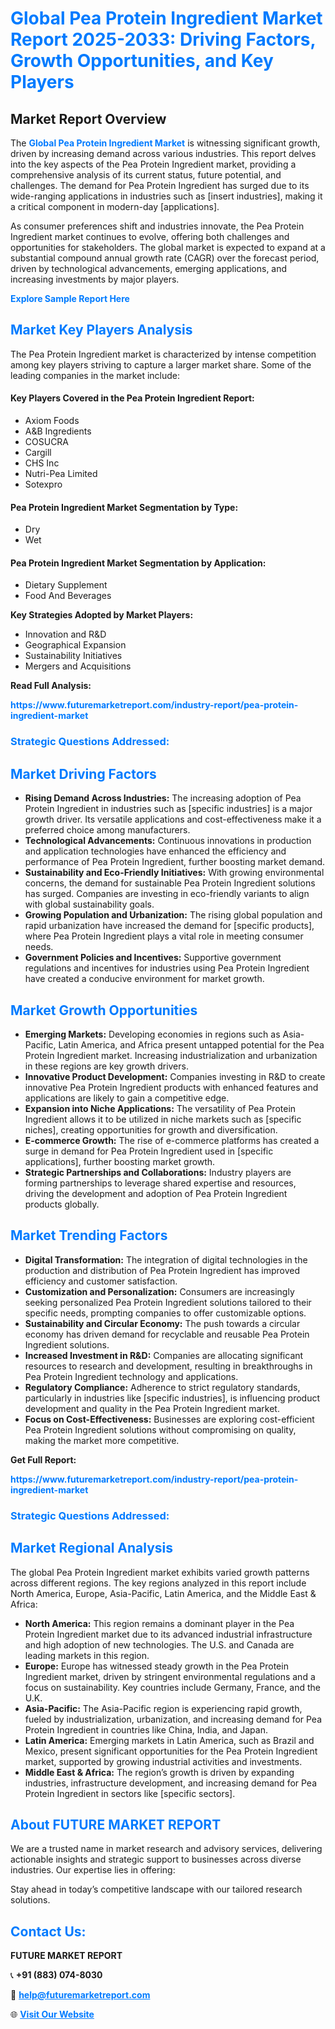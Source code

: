 <h1 style="color: #007BFF;">Global Pea Protein Ingredient Market Report 2025-2033: Driving Factors, Growth Opportunities, and Key Players</h1>

<section id="overview">
<h2>Market Report Overview</h2>
<p>The <a href="https://www.futuremarketreport.com/industry-report/pea-protein-ingredient-market" style="color: #007BFF; text-decoration: none;"><strong>Global Pea Protein Ingredient Market</strong></a> is witnessing significant growth, driven by increasing demand across various industries. This report delves into the key aspects of the Pea Protein Ingredient market, providing a comprehensive analysis of its current status, future potential, and challenges. The demand for Pea Protein Ingredient has surged due to its wide-ranging applications in industries such as [insert industries], making it a critical component in modern-day [applications].</p>
<p>As consumer preferences shift and industries innovate, the Pea Protein Ingredient market continues to evolve, offering both challenges and opportunities for stakeholders. The global market is expected to expand at a substantial compound annual growth rate (CAGR) over the forecast period, driven by technological advancements, emerging applications, and increasing investments by major players.</p>
</section>

<section id="overview">
<p><a href="https://www.futuremarketreport.com/request-sample/reportId=63814" style="color: #007BFF; text-decoration: none;"><strong>Explore Sample Report Here</strong></a></p>
</section>

<section id="key-players">
<h2 style="color: #007BFF;">Market Key Players Analysis</h2>
<p>The Pea Protein Ingredient market is characterized by intense competition among key players striving to capture a larger market share. Some of the leading companies in the market include:</p>
<h4>Key Players Covered in the Pea Protein Ingredient Report:</h4>
<ul><li>Axiom Foods</li><li>A&amp;B Ingredients</li><li>COSUCRA</li><li>Cargill</li><li>CHS Inc</li><li>Nutri-Pea Limited</li><li>Sotexpro</li></ul>
<h4>Pea Protein Ingredient Market Segmentation by Type:</h4>
<ul><li>Dry</li><li>Wet</li></ul>

<h4>Pea Protein Ingredient Market Segmentation by Application:</h4>
<ul><li>Dietary Supplement</li><li>Food And Beverages</li></ul>
<p><strong>Key Strategies Adopted by Market Players:</strong></p>
<ul>
<li>Innovation and R&D</li>
<li>Geographical Expansion</li>
<li>Sustainability Initiatives</li>
<li>Mergers and Acquisitions</li>
</ul>
</section>

<section>
<p><strong>Read Full Analysis: </strong></p><a href="https://www.futuremarketreport.com/industry-report/pea-protein-ingredient-market" style="color: #007BFF; text-decoration: none;"><strong>https://www.futuremarketreport.com/industry-report/pea-protein-ingredient-market</strong></a>
<h3 style="color: #007BFF;">Strategic Questions Addressed:</h3>
</section>

<section id="driving-factors">
<h2 style="color: #007BFF;">Market Driving Factors</h2>
<ul>
<li><strong>Rising Demand Across Industries:</strong> The increasing adoption of Pea Protein Ingredient in industries such as [specific industries] is a major growth driver. Its versatile applications and cost-effectiveness make it a preferred choice among manufacturers.</li>
<li><strong>Technological Advancements:</strong> Continuous innovations in production and application technologies have enhanced the efficiency and performance of Pea Protein Ingredient, further boosting market demand.</li>
<li><strong>Sustainability and Eco-Friendly Initiatives:</strong> With growing environmental concerns, the demand for sustainable Pea Protein Ingredient solutions has surged. Companies are investing in eco-friendly variants to align with global sustainability goals.</li>
<li><strong>Growing Population and Urbanization:</strong> The rising global population and rapid urbanization have increased the demand for [specific products], where Pea Protein Ingredient plays a vital role in meeting consumer needs.</li>
<li><strong>Government Policies and Incentives:</strong> Supportive government regulations and incentives for industries using Pea Protein Ingredient have created a conducive environment for market growth.</li>
</ul>
</section>

<section id="growth-opportunities">
<h2 style="color: #007BFF;">Market Growth Opportunities</h2>
<ul>
<li><strong>Emerging Markets:</strong> Developing economies in regions such as Asia-Pacific, Latin America, and Africa present untapped potential for the Pea Protein Ingredient market. Increasing industrialization and urbanization in these regions are key growth drivers.</li>
<li><strong>Innovative Product Development:</strong> Companies investing in R&D to create innovative Pea Protein Ingredient products with enhanced features and applications are likely to gain a competitive edge.</li>
<li><strong>Expansion into Niche Applications:</strong> The versatility of Pea Protein Ingredient allows it to be utilized in niche markets such as [specific niches], creating opportunities for growth and diversification.</li>
<li><strong>E-commerce Growth:</strong> The rise of e-commerce platforms has created a surge in demand for Pea Protein Ingredient used in [specific applications], further boosting market growth.</li>
<li><strong>Strategic Partnerships and Collaborations:</strong> Industry players are forming partnerships to leverage shared expertise and resources, driving the development and adoption of Pea Protein Ingredient products globally.</li>
</ul>
</section>

<section id="trending-factors">
<h2 style="color: #007BFF;">Market Trending Factors</h2>
<ul>
<li><strong>Digital Transformation:</strong> The integration of digital technologies in the production and distribution of Pea Protein Ingredient has improved efficiency and customer satisfaction.</li>
<li><strong>Customization and Personalization:</strong> Consumers are increasingly seeking personalized Pea Protein Ingredient solutions tailored to their specific needs, prompting companies to offer customizable options.</li>
<li><strong>Sustainability and Circular Economy:</strong> The push towards a circular economy has driven demand for recyclable and reusable Pea Protein Ingredient solutions.</li>
<li><strong>Increased Investment in R&D:</strong> Companies are allocating significant resources to research and development, resulting in breakthroughs in Pea Protein Ingredient technology and applications.</li>
<li><strong>Regulatory Compliance:</strong> Adherence to strict regulatory standards, particularly in industries like [specific industries], is influencing product development and quality in the Pea Protein Ingredient market.</li>
<li><strong>Focus on Cost-Effectiveness:</strong> Businesses are exploring cost-efficient Pea Protein Ingredient solutions without compromising on quality, making the market more competitive.</li>
</ul>
</section>

<section>
<p><strong>Get Full Report: </strong></p><a href="https://www.futuremarketreport.com/industry-report/pea-protein-ingredient-market" style="color: #007BFF; text-decoration: none;"><strong>https://www.futuremarketreport.com/industry-report/pea-protein-ingredient-market</strong></a>
<h3 style="color: #007BFF;">Strategic Questions Addressed:</h3>
</section>


<section id="regional-analysis">
<h2 style="color: #007BFF;">Market Regional Analysis</h2>
<p>The global Pea Protein Ingredient market exhibits varied growth patterns across different regions. The key regions analyzed in this report include North America, Europe, Asia-Pacific, Latin America, and the Middle East & Africa:</p>
<ul>
<li><strong>North America:</strong> This region remains a dominant player in the Pea Protein Ingredient market due to its advanced industrial infrastructure and high adoption of new technologies. The U.S. and Canada are leading markets in this region.</li>
<li><strong>Europe:</strong> Europe has witnessed steady growth in the Pea Protein Ingredient market, driven by stringent environmental regulations and a focus on sustainability. Key countries include Germany, France, and the U.K.</li>
<li><strong>Asia-Pacific:</strong> The Asia-Pacific region is experiencing rapid growth, fueled by industrialization, urbanization, and increasing demand for Pea Protein Ingredient in countries like China, India, and Japan.</li>
<li><strong>Latin America:</strong> Emerging markets in Latin America, such as Brazil and Mexico, present significant opportunities for the Pea Protein Ingredient market, supported by growing industrial activities and investments.</li>
<li><strong>Middle East & Africa:</strong> The region’s growth is driven by expanding industries, infrastructure development, and increasing demand for Pea Protein Ingredient in sectors like [specific sectors].</li>
</ul>
</section>

<footer>
<h2 style="color: #007BFF;">About FUTURE MARKET REPORT</h2>
<p>We are a trusted name in market research and advisory services, delivering actionable insights and strategic support to businesses across diverse industries. Our expertise lies in offering:</p>

<p>Stay ahead in today’s competitive landscape with our tailored research solutions.</p>

<h2 style="color: #007BFF;">Contact Us:</h2>
<p><strong>FUTURE MARKET REPORT</strong></p>
<p>📞 <strong>+91 (883) 074-8030</strong></p>
<p>📧 <strong><a href="mailto:help@futuremarketreport.com" style="color: #007BFF;">help@futuremarketreport.com</a></strong></p>
<p>🌐 <strong><a href="https://www.futuremarketreport.com/" style="color: #007BFF;">Visit Our Website</a></strong></p>
</footer>